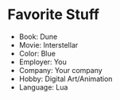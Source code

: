 # Favorite Stuff
* Book: Dune
* Movie: Interstellar
* Color: Blue
* Employer: You
* Company: Your company
* Hobby: Digital Art/Animation
* Language: Lua
